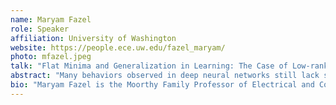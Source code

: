 ```yaml
---
name: Maryam Fazel
role: Speaker
affiliation: University of Washington
website: https://people.ece.uw.edu/fazel_maryam/
photo: mfazel.jpeg
talk: "Flat Minima and Generalization in Learning: The Case of Low-rank Matrix Recovery"
abstract: "Many behaviors observed in deep neural networks still lack satisfactory explanation; e.g., how does an overparameterized neural network avoid overfitting and generalize to unseen data? Empirical evidence suggests that generalization depends on which zero-loss local minimum is attained during training. The shape of the training loss around a local minimum affects the model’s performance: “Flat” minima---around which the loss grows slowly—appear to generalize well. Clarifying this phenomenon helps explain generalization properties, which still largely remain a mystery.<br> In this talk we focus on a simple class of overparameterized nonlinear models, those arising in low-rank matrix recovery. We study several key models: matrix sensing, phase retrieval, robust Principal Component Analysis, covariance matrix estimation, and single hidden layer neural networks with quadratic activation. We prove that in these models, flat minima (measured by average curvature) exactly recover the ground truth under standard statistical assumptions, and we prove weak recovery for matrix completion. These results suggest (i) a theoretical basis for favoring methods that bias iterates towards flat solutions, (ii) use of Hessian trace as a good regularizer. Since the landscape properties we prove are algorithm-agnostic, a future direction is to pair these findings with the analysis of common training algorithms to better understand the interplay between the loss landscape and algorithmic implicit bias."
bio: "Maryam Fazel is the Moorthy Family Professor of Electrical and Computer Engineering at the University of Washington, with adjunct appointments in Computer Science and Engineering, Mathematics, and Statistics. Maryam received her MS and PhD from Stanford University, her BS from Sharif University of Technology in Iran, and was a postdoctoral scholar at Caltech before joining UW. She is a recipient of the NSF Career Award, UWEE Outstanding Teaching Award, and UAI conference Best Student Paper Award with her student. She directs the Institute for Foundations of Data Science (IFDS), a multi-site NSF TRIPODS Institute. She serves on the Editorial board of the MOS-SIAM Book Series on Optimization, is an Associate Editor of the SIAM Journal on Mathematics of Data Science and an Action Editor of Journal of Machine Learning Research. Her current research interests are in the area of optimization in machine learning and control."
---
```

